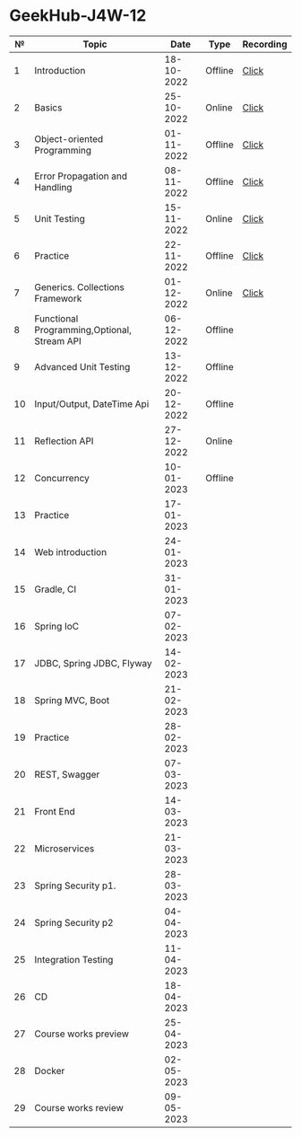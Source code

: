 # GeekHub-J4W-12

| №   | Topic                                       | Date       | Type    | Recording                                                                                     |
|-----|---------------------------------------------|------------|---------|-----------------------------------------------------------------------------------------------|
| 1   | Introduction                                | 18-10-2022 | Offline | [Click](https://drive.google.com/file/d/1KFfOEVUEYFkPCzaeA6gyViOuU7Jq4326/view?usp=sharing)   |
| 2   | Basics                                      | 25-10-2022 | Online  | [Click](https://drive.google.com/drive/folders/1tJpRDe-uoFgmBejoQtaLQALLW3SsYHqC?usp=sharing) |
| 3   | Object-oriented Programming                 | 01-11-2022 | Offline | [Click](https://drive.google.com/file/d/1es0xlFXv5oinrFcE7jHNMo_8YRn3T00x/view?usp=sharing)   |
| 4   | Error Propagation and Handling              | 08-11-2022 | Offline | [Click](https://drive.google.com/file/d/1yt-PBURv4unNvfC1i9zwISssgYRnlnL5/view?usp=sharing)   |
| 5   | Unit Testing                                | 15-11-2022 | Online  | [Click](https://drive.google.com/file/d/1xqZ1if09bjxJA1T9Atc5I6--ELNMAv3U/view?usp=sharing)   |
| 6   | Practice                                    | 22-11-2022 | Offline | [Click](https://drive.google.com/file/d/1UDguHnXayUIfKx3lM-CI0_Y89p1mB-Hb/view?usp=sharing)   |
| 7   | Generics. Collections Framework             | 01-12-2022 | Online  | [Click](https://drive.google.com/file/d/1QGzDqj7m6EhLUAQDMf8MIjWptBBvlGnE/view?usp=sharing)   |
| 8   | Functional Programming,Optional, Stream API | 06-12-2022 | Offline |                                                                                               |
| 9   | Advanced Unit Testing                       | 13-12-2022 | Offline |                                                                                               |
| 10  | Input/Output, DateTime Api                  | 20-12-2022 | Offline |                                                                                               |
| 11  | Reflection API                              | 27-12-2022 | Online  |                                                                                               |
| 12  | Concurrency                                 | 10-01-2023 | Offline |                                                                                               |
| 13  | Practice                                    | 17-01-2023 |         |                                                                                               |
| 14  | Web introduction                            | 24-01-2023 |         |                                                                                               |
| 15  | Gradle, CI                                  | 31-01-2023 |         |                                                                                               |
| 16  | Spring IoC                                  | 07-02-2023 |         |                                                                                               |
| 17  | JDBC, Spring JDBC, Flyway                   | 14-02-2023 |         |                                                                                               |
| 18  | Spring MVC, Boot                            | 21-02-2023 |         |                                                                                               |
| 19  | Practice                                    | 28-02-2023 |         |                                                                                               |
| 20  | REST, Swagger                               | 07-03-2023 |         |                                                                                               |
| 21  | Front End                                   | 14-03-2023 |         |                                                                                               |
| 22  | Microservices                               | 21-03-2023 |         |                                                                                               |
| 23  | Spring Security p1.                         | 28-03-2023 |         |                                                                                               |
| 24  | Spring Security p2                          | 04-04-2023 |         |                                                                                               |
| 25  | Integration Testing                         | 11-04-2023 |         |                                                                                               |
| 26  | CD                                          | 18-04-2023 |         |                                                                                               |
| 27  | Course works preview                        | 25-04-2023 |         |                                                                                               |
| 28  | Docker                                      | 02-05-2023 |         |                                                                                               |
| 29  | Course works review                         | 09-05-2023 |         |                                                                                               |